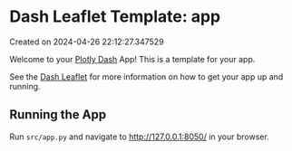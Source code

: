 # Dash Leaflet Template: app

Created on 2024-04-26 22:12:27.347529

Welcome to your [Plotly Dash](https://plotly.com/dash/) App! This is a template for your app.

See the [Dash Leaflet](https://github.com/thedirtyfew/dash-leaflet) for more information on how to get your app up and running.

## Running the App

Run `src/app.py` and navigate to http://127.0.0.1:8050/ in your browser.
